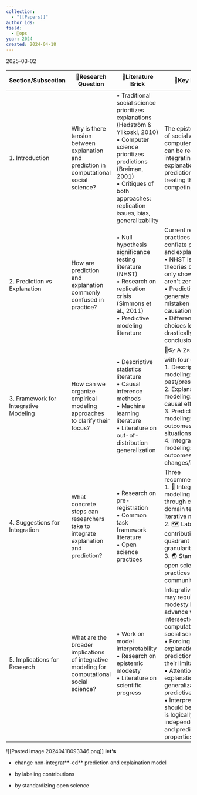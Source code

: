 ```yaml
---
collection:
  - "[[Papers]]"
author_ids:
field:
  - 🐙ops
year: 2024
created: 2024-04-18
---
```


2025-03-02

| Section/Subsection                    | 🔐Research Question                                                                         | 🧱Literature Brick                                                                                                                                                                                                            | 🔑Key Message                                                                                                                                                                                                                                                                                                                                                                                   | 📊Empirical Evidence                                                                                                              |
| ------------------------------------- | ------------------------------------------------------------------------------------------- | ----------------------------------------------------------------------------------------------------------------------------------------------------------------------------------------------------------------------------- | ----------------------------------------------------------------------------------------------------------------------------------------------------------------------------------------------------------------------------------------------------------------------------------------------------------------------------------------------------------------------------------------------- | --------------------------------------------------------------------------------------------------------------------------------- |
| 1. Introduction                       | Why is there tension between explanation and prediction in computational social science?    | • Traditional social science prioritizes explanations (Hedström & Ylikoski, 2010)<br>• Computer science prioritizes predictions (Breiman, 2001)<br>• Critiques of both approaches: replication issues, bias, generalizability | The epistemic values of social and computer scientists can be reconciled by integrating explanation and prediction rather than treating them as competing objectives                                                                                                                                                                                                                            | Fig 1: None (conceptual section)                                                                                                  |
| 2. Prediction vs Explanation          | How are prediction and explanation commonly confused in practice?                           | • Null hypothesis significance testing literature (NHST)<br>• Research on replication crisis (Simmons et al., 2011)<br>• Predictive modeling literature                                                                       | Current research practices often conflate prediction and explanation:<br>• NHST is used to test theories but often only shows effects aren't zero<br>• Predictive models generate correlations mistaken for causation<br>• Different evaluation choices lead to drastically different conclusions                                                                                               | Fig 2: None (conceptual section)                                                                                                  |
| 3. Framework for Integrative Modeling | How can we organize empirical modeling approaches to clarify their focus?                   | • Descriptive statistics literature<br>• Causal inference methods<br>• Machine learning literature<br>• Literature on out-of-distribution generalization                                                                      | 🧠👓 A 2×2 framework with four quadrants:<br>1. Descriptive modeling: Describes past/present<br>2. Explanatory modeling: Estimates causal effects<br>3. Predictive modeling: Forecasts outcomes in similar situations<br>4. Integrative modeling: Predicts outcomes under changes/interventions                                                                                                 | Table 1: Framework organizing empirical modeling by focus (features vs outcomes) and situation type (fixed vs changing)           |
| 4. Suggestions for Integration        | What concrete steps can researchers take to integrate explanation and prediction?           | • Research on pre-registration<br>• Common task framework literature<br>• Open science practices                                                                                                                              | Three recommendations:<br>1. 🧭 Integrate modeling approaches through cross-domain testing and iterative methods<br>2. 🗺️ Label research contributions by quadrant and granularity<br>3. 🌏 Standardize open science practices across communities                                                                                                                                              | Table 2: Label scheme for research contributions<br>Box 1: Example of how to label contributions<br>Box 2: Summary of suggestions |
| 5. Implications for Research          | What are the broader implications of integrative modeling for computational social science? | • Work on model interpretability<br>• Research on epistemic modesty<br>• Literature on scientific progress                                                                                                                    | Integrative modeling may require epistemic modesty but will advance work at the intersection of computational and social sciences:<br>• Forcing explanations to make predictions reveals their limitations<br>• Attention to explanation improves generalizability of predictive models<br>• Interpretability should be valued but is logically independent of causal and predictive properties | Fig 3: None (conceptual section)                                                                                                  |



![[Pasted image 20240418093346.png]]
**let’s**

- change non-integrat**-ed** prediction and explaination model

- by labeling contributions 

- by standardizing open science